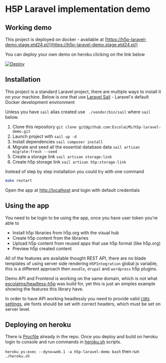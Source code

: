 # H5P Laravel implementation demo

## Working demo

This project is deployed on docker - available at [https://h5p-laravel-demo.stage.etd24.pl/](https://h5p-laravel-demo.stage.etd24.pl/)

You can deploy your own demo on heroku clicking on the link below

[![Deploy](https://www.herokucdn.com/deploy/button.svg)](https://heroku.com/deploy?template=https://github.com/EscolaLMS/h5p-laravel-demo)

## Installation

This project is a standard Laravel project, there are multiple ways to install it on your machine.
Below is one that use [Laravel Sail](https://laravel.com/docs/9.x/sail) - Laravel's default Docker development environment

Unless you have `sail` alias created use ` ./vendor/bin/sail` where `sail` below.

1. Clone this repository `git clone git@github.com:EscolaLMS/h5p-laravel-demo.git`
2. Launch project with `sail up -d`
3. Install dependencies `sail composer install`
4. Migrate and seed all the essential database data `sail artisan migrate:fresh --seed`
5. Create a storage link `sail artisan storage:link`
6. Create h5p storage link `sail artisan h5p:storage-link`

Instead of step by step installation you could try with one command

```bash
make restart
```

Open the app at [http://localhost](http://localhost) and login with default credentials

## Using the app

You need to be login to be using the app, once you have user token you're able to

-   Install h5p libraries from h5p.org with the visual hub
-   Create h5p content from the libraries
-   Upload h5p content from reused apps that use h5p format (like h5p.org)
-   Preview h5p created content

All of the features are available thought REST API, there are no blade templates of using server side rendering `H5PIntegration` global js variable, this is a different approach then `moodle`, `drupal` and `wordpress` h5p plugins.

Demo API and Frontend is working on the same domain, which is not what [escolalms/headless-h5p](https://packagist.org/packages/escolalms/headless-h5p) was build for, yet this is just an simples example showing the features this library have.

In order to have API working headlessly you need to provide valid [`CORS` settings](https://github.com/fruitcake/laravel-cors), ale fonts should be set with correct headers, which must be set on server level.

## Deploying on heroku

There is [Procfile](https://github.com/EscolaLMS/h5p-laravel-demo/tree/main/./Procfile) already in the repo. Once you deploy and build on heroku login to console and run commands in [heroku.sh](./heroku.sh) scripts.

`heroku ps:exec --dyno=web.1 -a h5p-laravel-demo bash` then run `./heroku.sh`
